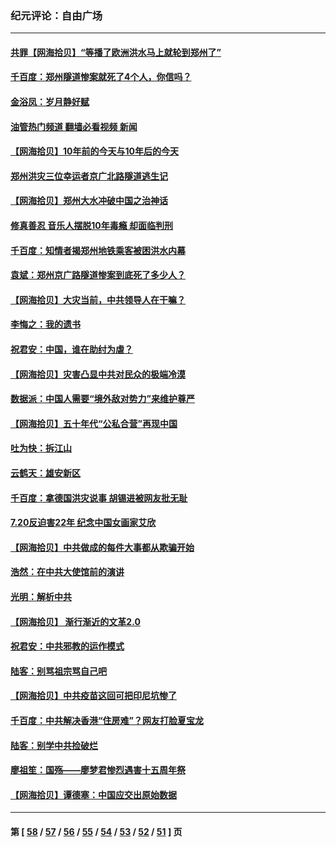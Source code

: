 ### 纪元评论：自由广场
---
#### [共罪【网海拾贝】“等播了欧洲洪水马上就轮到郑州了”](../../pages/nsc993/n13116011.md?07270330) 
#### [千百度：郑州隧道惨案就死了4个人，你信吗？](../../pages/nsc993/n13115587.md?07270330) 
#### [金浴凤：岁月静好赋](../../pages/nsc993/n13115325.md?07270330) 
#### [油管热门频道 翻墙必看视频 新闻](ok?07270330)
#### [【网海拾贝】10年前的今天与10年后的今天](../../pages/nsc993/n13113637.md?07270330) 
#### [郑州洪灾三位幸运者京广北路隧道逃生记](../../pages/nsc993/n13113386.md?07270330) 
#### [【网海拾贝】郑州大水冲破中国之治神话](../../pages/nsc993/n13111902.md?07270330) 
#### [修真善忍 音乐人摆脱10年毒瘾 却面临判刑](../../pages/nsc993/n13110899.md?07270330) 
#### [千百度：知情者揭郑州地铁乘客被困洪水内幕](../../pages/nsc993/n13111727.md?07270330) 
#### [袁斌：郑州京广路隧道惨案到底死了多少人？](../../pages/nsc993/n13111587.md?07270330) 
#### [【网海拾贝】大灾当前，中共领导人在干嘛？](../../pages/nsc993/n13109560.md?07270330) 
#### [李悔之：我的遗书](../../pages/nsc993/n13109683.md?07270330) 
#### [祝君安：中国，谁在助纣为虐？](../../pages/nsc993/n13108255.md?07270330) 
#### [【网海拾贝】灾害凸显中共对民众的极端冷漠](../../pages/nsc993/n13106600.md?07270330) 
#### [数据派：中国人需要“境外敌对势力”来维护尊严](../../pages/nsc993/n13106141.md?07270330) 
#### [【网海拾贝】五十年代“公私合营”再现中国](../../pages/nsc993/n13104069.md?07270330) 
#### [吐为快：拆江山](../../pages/nsc993/n13103889.md?07270330) 
#### [云鹤天：雄安新区](../../pages/nsc993/n13103872.md?07270330) 
#### [千百度：拿德国洪灾说事 胡锡进被网友批无耻](../../pages/nsc993/n13103798.md?07270330) 
#### [7.20反迫害22年 纪念中国女画家艾欣](../../pages/nsc993/n13100071.md?07270330) 
#### [【网海拾贝】中共做成的每件大事都从欺骗开始](../../pages/nsc993/n13101163.md?07270330) 
#### [浩然：在中共大使馆前的演讲](../../pages/nsc993/n13098467.md?07270330) 
#### [光明：解析中共](../../pages/nsc993/n13099934.md?07270330) 
#### [【网海拾贝】 渐行渐近的文革2.0](../../pages/nsc993/n13099588.md?07270330) 
#### [祝君安：中共邪教的运作模式](../../pages/nsc993/n13099456.md?07270330) 
#### [陆客：别骂祖宗骂自己吧](../../pages/nsc993/n13097813.md?07270330) 
#### [【网海拾贝】中共疫苗这回可把印尼坑惨了](../../pages/nsc993/n13096777.md?07270330) 
#### [千百度：中共解决香港“住房难”？网友打脸夏宝龙](../../pages/nsc993/n13096607.md?07270330) 
#### [陆客：别学中共捡破烂](../../pages/nsc993/n13096489.md?07270330) 
#### [廖祖笙：国殇——廖梦君惨烈遇害十五周年祭](../../pages/nsc993/n13096340.md?07270330) 
#### [【网海拾贝】谭德塞：中国应交出原始数据](../../pages/nsc993/n13095308.md?07270330) 

---
#### 第 [ [58](./58.md?07270330) / [57](./57.md?07270330) / [56](./56.md?07270330) / [55](./55.md?07270330) / [54](./54.md?07270330) / [53](./53.md?07270330) / [52](./52.md?07270330) / [51](./51.md?07270330) ] 页
